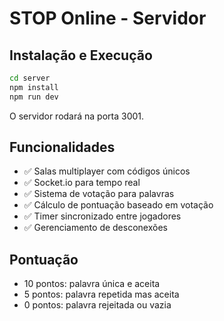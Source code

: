 # STOP Online - Servidor

## Instalação e Execução

```bash
cd server
npm install
npm run dev
```

O servidor rodará na porta 3001.

## Funcionalidades

- ✅ Salas multiplayer com códigos únicos
- ✅ Socket.io para tempo real
- ✅ Sistema de votação para palavras
- ✅ Cálculo de pontuação baseado em votação
- ✅ Timer sincronizado entre jogadores
- ✅ Gerenciamento de desconexões

## Pontuação

- 10 pontos: palavra única e aceita
- 5 pontos: palavra repetida mas aceita  
- 0 pontos: palavra rejeitada ou vazia